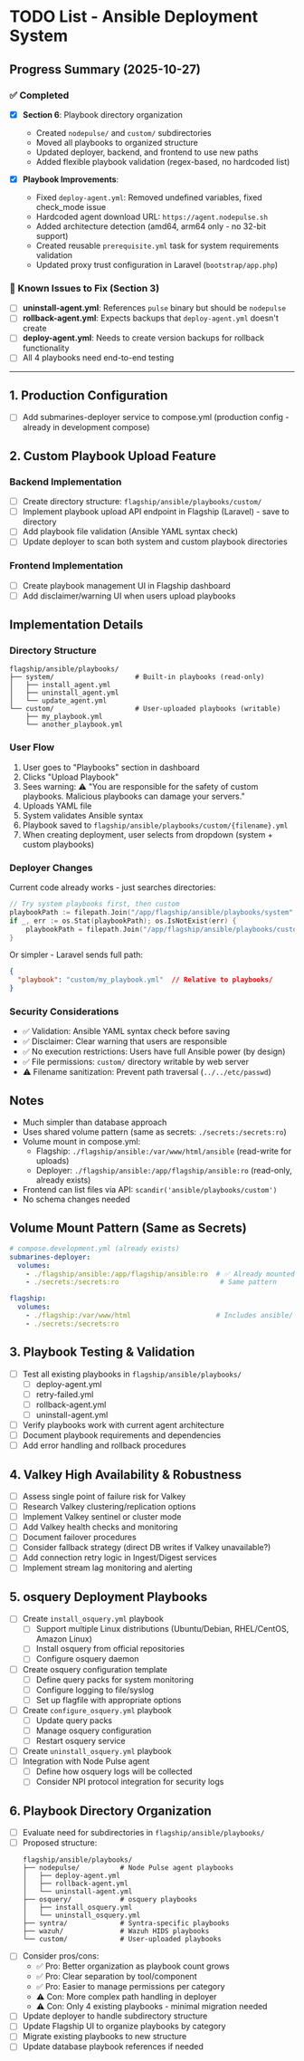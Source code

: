 # TODO List - Ansible Deployment System

## Progress Summary (2025-10-27)

### ✅ Completed
- [x] **Section 6**: Playbook directory organization
  - Created `nodepulse/` and `custom/` subdirectories
  - Moved all playbooks to organized structure
  - Updated deployer, backend, and frontend to use new paths
  - Added flexible playbook validation (regex-based, no hardcoded list)

- [x] **Playbook Improvements**:
  - Fixed `deploy-agent.yml`: Removed undefined variables, fixed check_mode issue
  - Hardcoded agent download URL: `https://agent.nodepulse.sh`
  - Added architecture detection (amd64, arm64 only - no 32-bit support)
  - Created reusable `prerequisite.yml` task for system requirements validation
  - Updated proxy trust configuration in Laravel (`bootstrap/app.php`)

### 🚧 Known Issues to Fix (Section 3)
- [ ] **uninstall-agent.yml**: References `pulse` binary but should be `nodepulse`
- [ ] **rollback-agent.yml**: Expects backups that `deploy-agent.yml` doesn't create
- [ ] **deploy-agent.yml**: Needs to create version backups for rollback functionality
- [ ] All 4 playbooks need end-to-end testing

---

## 1. Production Configuration
- [ ] Add submarines-deployer service to compose.yml (production config - already in development compose)

## 2. Custom Playbook Upload Feature

### Backend Implementation
- [ ] Create directory structure: `flagship/ansible/playbooks/custom/`
- [ ] Implement playbook upload API endpoint in Flagship (Laravel) - save to directory
- [ ] Add playbook file validation (Ansible YAML syntax check)
- [ ] Update deployer to scan both system and custom playbook directories

### Frontend Implementation
- [ ] Create playbook management UI in Flagship dashboard
- [ ] Add disclaimer/warning UI when users upload playbooks

## Implementation Details

### Directory Structure
```
flagship/ansible/playbooks/
├── system/                    # Built-in playbooks (read-only)
│   ├── install_agent.yml
│   ├── uninstall_agent.yml
│   └── update_agent.yml
└── custom/                    # User-uploaded playbooks (writable)
    ├── my_playbook.yml
    └── another_playbook.yml
```

### User Flow
1. User goes to "Playbooks" section in dashboard
2. Clicks "Upload Playbook"
3. Sees warning: ⚠️ "You are responsible for the safety of custom playbooks. Malicious playbooks can damage your servers."
4. Uploads YAML file
5. System validates Ansible syntax
6. Playbook saved to `flagship/ansible/playbooks/custom/{filename}.yml`
7. When creating deployment, user selects from dropdown (system + custom playbooks)

### Deployer Changes
Current code already works - just searches directories:
```go
// Try system playbooks first, then custom
playbookPath := filepath.Join("/app/flagship/ansible/playbooks/system", playbook)
if _, err := os.Stat(playbookPath); os.IsNotExist(err) {
    playbookPath = filepath.Join("/app/flagship/ansible/playbooks/custom", playbook)
}
```

Or simpler - Laravel sends full path:
```json
{
  "playbook": "custom/my_playbook.yml"  // Relative to playbooks/
}
```

### Security Considerations
- ✅ Validation: Ansible YAML syntax check before saving
- ✅ Disclaimer: Clear warning that users are responsible
- ✅ No execution restrictions: Users have full Ansible power (by design)
- ✅ File permissions: `custom/` directory writable by web server
- ⚠️ Filename sanitization: Prevent path traversal (`../../etc/passwd`)

## Notes
- Much simpler than database approach
- Uses shared volume pattern (same as secrets: `./secrets:/secrets:ro`)
- Volume mount in compose.yml:
  - Flagship: `./flagship/ansible:/var/www/html/ansible` (read-write for uploads)
  - Deployer: `./flagship/ansible:/app/flagship/ansible:ro` (read-only, already exists)
- Frontend can list files via API: `scandir('ansible/playbooks/custom')`
- No schema changes needed

## Volume Mount Pattern (Same as Secrets)
```yaml
# compose.development.yml (already exists)
submarines-deployer:
  volumes:
    - ./flagship/ansible:/app/flagship/ansible:ro  # ✅ Already mounted!
    - ./secrets:/secrets:ro                         # Same pattern

flagship:
  volumes:
    - ./flagship:/var/www/html                     # Includes ansible/
    - ./secrets:/secrets:ro
```

## 3. Playbook Testing & Validation
- [ ] Test all existing playbooks in `flagship/ansible/playbooks/`
  - [ ] deploy-agent.yml
  - [ ] retry-failed.yml
  - [ ] rollback-agent.yml
  - [ ] uninstall-agent.yml
- [ ] Verify playbooks work with current agent architecture
- [ ] Document playbook requirements and dependencies
- [ ] Add error handling and rollback procedures

## 4. Valkey High Availability & Robustness
- [ ] Assess single point of failure risk for Valkey
- [ ] Research Valkey clustering/replication options
- [ ] Implement Valkey sentinel or cluster mode
- [ ] Add Valkey health checks and monitoring
- [ ] Document failover procedures
- [ ] Consider fallback strategy (direct DB writes if Valkey unavailable?)
- [ ] Add connection retry logic in Ingest/Digest services
- [ ] Implement stream lag monitoring and alerting

## 5. osquery Deployment Playbooks
- [ ] Create `install_osquery.yml` playbook
  - [ ] Support multiple Linux distributions (Ubuntu/Debian, RHEL/CentOS, Amazon Linux)
  - [ ] Install osquery from official repositories
  - [ ] Configure osquery daemon
- [ ] Create osquery configuration template
  - [ ] Define query packs for system monitoring
  - [ ] Configure logging to file/syslog
  - [ ] Set up flagfile with appropriate options
- [ ] Create `configure_osquery.yml` playbook
  - [ ] Update query packs
  - [ ] Manage osquery configuration
  - [ ] Restart osquery service
- [ ] Create `uninstall_osquery.yml` playbook
- [ ] Integration with Node Pulse agent
  - [ ] Define how osquery logs will be collected
  - [ ] Consider NPI protocol integration for security logs

## 6. Playbook Directory Organization
- [ ] Evaluate need for subdirectories in `flagship/ansible/playbooks/`
- [ ] Proposed structure:
  ```
  flagship/ansible/playbooks/
  ├── nodepulse/          # Node Pulse agent playbooks
  │   ├── deploy-agent.yml
  │   ├── rollback-agent.yml
  │   └── uninstall-agent.yml
  ├── osquery/            # osquery playbooks
  │   ├── install_osquery.yml
  │   └── uninstall_osquery.yml
  ├── syntra/             # Syntra-specific playbooks
  ├── wazuh/              # Wazuh HIDS playbooks
  └── custom/             # User-uploaded playbooks
  ```
- [ ] Consider pros/cons:
  - ✅ Pro: Better organization as playbook count grows
  - ✅ Pro: Clear separation by tool/component
  - ✅ Pro: Easier to manage permissions per category
  - ⚠️ Con: More complex path handling in deployer
  - ⚠️ Con: Only 4 existing playbooks - minimal migration needed
- [ ] Update deployer to handle subdirectory structure
- [ ] Update Flagship UI to organize playbooks by category
- [ ] Migrate existing playbooks to new structure
- [ ] Update database playbook references if needed
